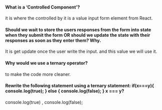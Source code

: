 #### What is a ‘Controlled Component’?

it is where the  controlled by it is a value input form element from React. 

 

#### Should we wait to store the users responses from the form into state when they submit the form OR should we update the state with their responses as soon as they enter them? Why.

It is get update once the user write the input. and this value we will use it. 

 

#### Why would we use a ternary operator?

to make the code more cleaner. 

#### Rewrite the following statement using a ternary statement: if(x===y){ console.log(true); } else { console.log(false); } x === y?

console.log(true) ,
console.log(false);